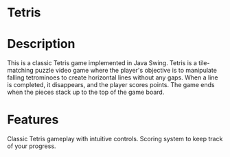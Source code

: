 # Tetris

# Description
This is a classic Tetris game implemented in Java Swing. Tetris is a tile-matching puzzle video game where the player's objective is to manipulate falling tetrominoes to create horizontal lines without any gaps. When a line is completed, it disappears, and the player scores points. The game ends when the pieces stack up to the top of the game board.

# Features
Classic Tetris gameplay with intuitive controls.
Scoring system to keep track of your progress.

